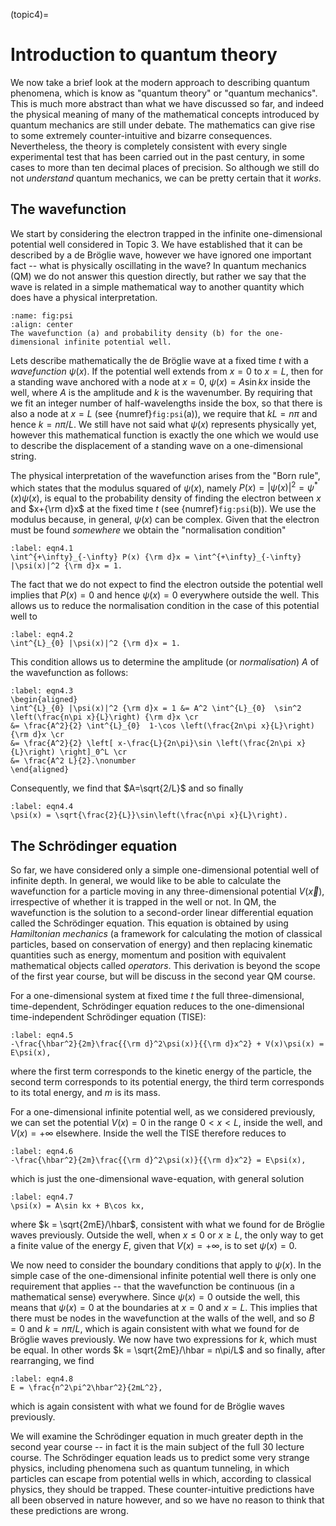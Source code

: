 (topic4)=
# Introduction to quantum theory

We now take a brief look at the modern approach to describing quantum phenomena, which is know as "quantum theory" or "quantum mechanics". This is much more abstract than what we have discussed so far, and indeed the physical meaning of many of the mathematical concepts introduced by quantum mechanics are still under debate. The mathematics can give rise to some extremely counter-intuitive and bizarre consequences. Nevertheless, the theory is completely consistent with every single experimental test that has been carried out in the past century, in some cases to more than ten decimal places of precision. So although we still do not *understand* quantum mechanics, we can be pretty certain that it *works*.


## The wavefunction

We start by considering the electron trapped in the infinite one-dimensional potential well considered in Topic 3. We have established that it can be described by a de Br&ouml;glie wave, however we have ignored one important fact -- what is physically oscillating in the wave? In quantum mechanics (QM) we do not answer this question directly, but rather we say that the wave is related in a simple mathematical way to another quantity which does have a physical interpretation. 

```{figure} psi.png
:name: fig:psi
:align: center
The wavefunction (a) and probability density (b) for the one-dimensional infinite potential well.
```  

Lets describe mathematically the de Br&ouml;glie wave at a fixed time $t$ with a *wavefunction* $\psi(x)$. If the potential well extends from $x=0$ to $x=L$, then for a standing wave anchored with a node at $x=0$, $\psi(x) = A \sin kx$ inside the well, where $A$ is the amplitude and $k$ is the wavenumber. By requiring that we fit an integer number of half-wavelengths inside the box, so that there is also a node at $x=L$ (see {numref}`fig:psi`(a)), we require that $kL=n\pi$ and hence $k=n\pi/L$. We still have not said what $\psi(x)$ represents physically yet, however this mathematical function is exactly the one which we would use to describe the displacement of a standing wave on a one-dimensional string. 

The physical interpretation of the wavefunction arises from the "Born rule", which states that the modulus squared of $\psi(x)$, namely $P(x)=|\psi(x)|^2 = \psi^*(x)\psi(x)$, is equal to the probability density of finding the electron between $x$ and $x+{\rm d}x$ at the fixed time $t$ (see {numref}`fig:psi`(b)). We use the modulus because, in general, $\psi(x)$ can be complex. Given that the electron must be found *somewhere* we obtain the "normalisation condition" 
```{math}
:label: eqn4.1
\int^{+\infty}_{-\infty} P(x) {\rm d}x = \int^{+\infty}_{-\infty} |\psi(x)|^2 {\rm d}x = 1.
```  
The fact that we do not expect to find the electron outside the potential well implies that $P(x)=0$ and hence $\psi(x)=0$ everywhere outside the well. This allows us to reduce the normalisation condition in the case of this potential well to 
```{math}
:label: eqn4.2
\int^{L}_{0} |\psi(x)|^2 {\rm d}x = 1.
```  
This condition allows us to determine the amplitude (or *normalisation*) $A$ of the wavefunction as follows: 
```{math}
:label: eqn4.3
\begin{aligned}
\int^{L}_{0} |\psi(x)|^2 {\rm d}x = 1 &= A^2 \int^{L}_{0}  \sin^2 \left(\frac{n\pi x}{L}\right) {\rm d}x \cr
&= \frac{A^2}{2} \int^{L}_{0}  1-\cos \left(\frac{2n\pi x}{L}\right) {\rm d}x \cr
&= \frac{A^2}{2} \left[ x-\frac{L}{2n\pi}\sin \left(\frac{2n\pi x}{L}\right) \right]_0^L \cr
&= \frac{A^2 L}{2}.\nonumber
\end{aligned}
``` 
Consequently, we find that $A=\sqrt{2/L}$ and so finally 
```{math}
:label: eqn4.4
\psi(x) = \sqrt{\frac{2}{L}}\sin\left(\frac{n\pi x}{L}\right).
``` 

## The Schr&ouml;dinger equation

So far, we have considered only a simple one-dimensional potential well of infinite depth. In general, we would like to be able to calculate the wavefunction for a particle moving in any three-dimensional potential $V(\vec{x})$, irrespective of whether it is trapped in the well or not. In QM, the wavefunction is the solution to a second-order linear differential equation called the Schr&ouml;dinger equation. This equation is obtained by using *Hamiltonian mechanics* (a framework for calculating the motion of classical particles, based on conservation of energy) and then replacing kinematic quantities such as energy, momentum and position with equivalent mathematical objects called *operators*. This derivation is beyond the scope of the first year course, but will be discuss in the second year QM course.

For a one-dimensional system at fixed time $t$ the full three-dimensional, time-dependent, Schr&ouml;dinger equation reduces to the one-dimensional time-independent Schr&ouml;dinger equation (TISE): 
```{math}
:label: eqn4.5
-\frac{\hbar^2}{2m}\frac{{\rm d}^2\psi(x)}{{\rm d}x^2} + V(x)\psi(x) = E\psi(x),
```  
where the first term corresponds to the kinetic energy of the particle, the second term corresponds to its potential energy, the third term corresponds to its total energy, and $m$ is its mass.

For a one-dimensional infinite potential well, as we considered previously, we can set the potential $V(x)=0$ in the range $0<x<L$, inside the well, and $V(x)=+\infty$ elsewhere. Inside the well the TISE therefore reduces to 
```{math}
:label: eqn4.6
-\frac{\hbar^2}{2m}\frac{{\rm d}^2\psi(x)}{{\rm d}x^2} = E\psi(x),
```  
which is just the one-dimensional wave-equation, with general solution 
```{math}
:label: eqn4.7
\psi(x) = A\sin kx + B\cos kx,
```  
where $k = \sqrt{2mE}/\hbar$, consistent with what we found for de Br&ouml;glie waves previously. Outside the well, when $x\leq0$ or $x\geq L$, the only way to get a finite value of the energy $E$, given that $V(x)=+\infty$, is to set $\psi(x)=0$.

We now need to consider the boundary conditions that apply to $\psi(x)$. In the simple case of the one-dimensional infinite potential well there is only one requirement that applies -- that the wavefunction be continuous (in a mathematical sense) everywhere. Since $\psi(x)=0$ outside the well, this means that $\psi(x)=0$ at the boundaries at $x=0$ and $x=L$. This implies that there must be nodes in the wavefunction at the walls of the well, and so $B=0$ and $k= n\pi/L$, which is again consistent with what we found for de Br&ouml;glie waves previously. We now have two expressions for $k$, which must be equal. In other words $k = \sqrt{2mE}/\hbar = n\pi/L$ and so finally, after rearranging, we find 
```{math}
:label: eqn4.8
E = \frac{n^2\pi^2\hbar^2}{2mL^2},
```  
which is again consistent with what we found for de Br&ouml;glie waves previously.

We will examine the Schr&ouml;dinger equation in much greater depth in the second year course -- in fact it is the main subject of the full 30 lecture course. The Schr&ouml;dinger equation leads us to predict some very strange physics, including phenomena such as quantum tunneling, in which particles can escape from potential wells in which, according to classical physics, they should be trapped. These counter-intuitive predictions have all been observed in nature however, and so we have no reason to think that these predictions are wrong. 

